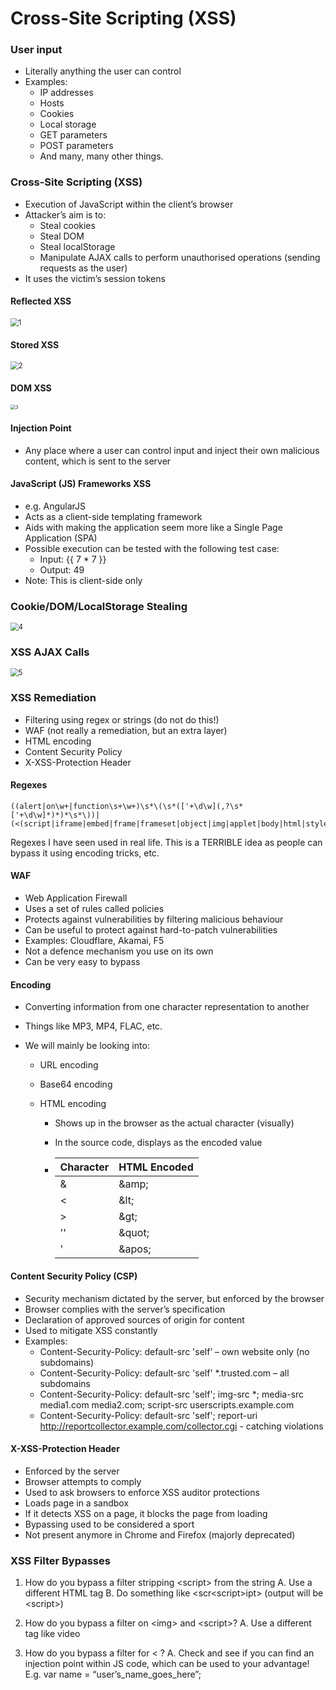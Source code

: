 # Cross-Site Scripting (XSS)



### User input

* Literally anything the user can control
* Examples:
  * IP addresses
  * Hosts
  * Cookies
  * Local storage
  * GET parameters
  * POST parameters
  * And many, many other things.



### Cross-Site Scripting (XSS)

* Execution of JavaScript within the client’s browser
* Attacker’s aim is to:
  * Steal cookies
  * Steal DOM
  * Steal localStorage
  * Manipulate AJAX calls to perform unauthorised operations (sending requests as the user)
* It uses the victim’s session tokens

#### Reflected XSS

<img src="img\2\1.png" alt="1" style="zoom:80%;" />



#### Stored XSS

<img src="img\2\2.png" alt="2" style="zoom:80%;" />



#### DOM XSS

<img src="img\2\3.png" alt="3" style="zoom:50%;" />



#### Injection Point

* Any place where a user can control input and inject their own malicious content, which is sent to the
  server

#### JavaScript (JS) Frameworks XSS

* e.g. AngularJS
* Acts as a client-side templating framework
* Aids with making the application seem more like a Single Page Application (SPA)
* Possible execution can be tested with the following test case:
  * Input: {{ 7 * 7 }}
  * Output: 49
* Note: This is client-side only



### Cookie/DOM/LocalStorage Stealing

<img src="img\2\4.png" alt="4" style="zoom:80%;" />

### XSS AJAX Calls

<img src="img\2\5.png" alt="5" style="zoom:80%;" />

### XSS Remediation

* Filtering using regex or strings (do not do this!)
* WAF (not really a remediation, but an extra layer)
* HTML encoding
* Content Security Policy
* X-XSS-Protection Header

#### Regexes

```
((alert|on\w+|function\s+\w+)\s*\(\s*(['+\d\w](,?\s*['+\d\w]*)*)*\s*\))|(<(script|iframe|embed|frame|frameset|object|img|applet|body|html|style|layer|link|ilayer|meta|bgsound))
```

Regexes I have seen used in real life. This is a TERRIBLE idea as people can bypass it using encoding tricks,
etc.

#### WAF

* Web Application Firewall
* Uses a set of rules called policies
* Protects against vulnerabilities by filtering malicious behaviour
* Can be useful to protect against hard-to-patch vulnerabilities
* Examples: Cloudflare, Akamai, F5
* Not a defence mechanism you use on its own
* Can be very easy to bypass

#### Encoding

* Converting information from one character representation to another

* Things like MP3, MP4, FLAC, etc.

* We will mainly be looking into:

  * URL encoding

  * Base64 encoding

  * HTML encoding

    * Shows up in the browser as the actual character (visually)

    * In the source code, displays as the encoded value

    * | Character | HTML Encoded |
      | --------- | ------------ |
      | &         | \&amp;       |
      | <         | \&lt;        |
      | >         | \&gt;        |
      | ''        | \&quot;      |
      | '         | \&apos;      |

#### Content Security Policy (CSP)

* Security mechanism dictated by the server, but enforced by the browser
* Browser complies with the server’s specification
* Declaration of approved sources of origin for content
* Used to mitigate XSS constantly
* Examples:
  * Content-Security-Policy: default-src 'self’ – own website only (no subdomains)
  * Content-Security-Policy: default-src 'self' *.trusted.com – all subdomains
  * Content-Security-Policy: default-src 'self'; img-src *; media-src media1.com media2.com; script-src userscripts.example.com
  * Content-Security-Policy: default-src 'self'; report-uri http://reportcollector.example.com/collector.cgi - catching violations

#### X-XSS-Protection Header

* Enforced by the server
* Browser attempts to comply
* Used to ask browsers to enforce XSS auditor protections
* Loads page in a sandbox
* If it detects XSS on a page, it blocks the page from loading
* Bypassing used to be considered a sport
* Not present anymore in Chrome and Firefox (majorly deprecated)



### XSS Filter Bypasses

1. How do you bypass a filter stripping \<script> from the string
   A. Use a different HTML tag
   B. Do something like <scr\<script>ipt> (output will be \<script>)

2. How do you bypass a filter on \<img> and \<script>?
   A. Use a different tag like video

3. How do you bypass a filter for < ?
   A. Check and see if you can find an injection point within JS code, which can be used to your advantage!
   E.g. var name = “user’s_name_goes_here”;

